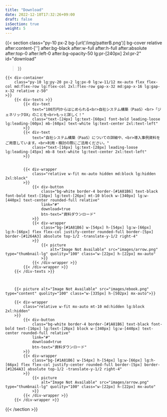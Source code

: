 ```yaml
---
title: "Download"
date: 2022-12-10T17:32:26+09:00
draft: false
isSection: true
weight: 5
---
```


{{< section
    class="py-10 px-2 bg-[url('/img/patterB.png')] bg-cover relative after:content-[''] after:bg-black after:w-full after:h-full after:absolute after:top-0 after:left-0 after:bg-opacity-50 lg:pr-[240px] 2xl:pr-2"
    id="download"
>}}

    {{< div-container
        class="py-10 lg:py-20 px-2 lg:px-0 lg:w-11/12 mx-auto flex flex-col md:flex-row lg:flex-col 2xl:flex-row gap-x-32 md:gap-x-16 lg:gap-x-32 relative z-50"
    >}}
        {{< div-texts >}}
            {{< div-text
                text="100万円からはじめられる<br>自社システム構築（PaaS）<br>「ジェネリックDX」のことを<br>もっと詳しく！"
                class="text-[24px] lg:text-[60px] font-bold leading-loose lg:leading-[60px] mb-[60px] text-white lg:text-center 2xl:text-left"
            >}}
            {{< div-text
                text="自社システム構築（PaaS）についての詳細や、<br>導入事例資料をご用意しています。<br>利用・検討の際にご活用ください。"
                class="text-[16px] lg:text-[28px] leading-loose lg:leading-[45px] mb-8 text-white lg:text-center 2xl:text-left"
            >}}


            {{< div-wrapper
                class="relative w-fit mx-auto hidden md:block lg:hidden 2xl:block"
            >}}
                {{< div-button
                    class="bg-white border-4 border-[#1A81B6] text-black font-bold text-[16px] lg:text-[26px] mt-10 block w-[340px] lg:w-[440px] text-center rounded-full relative"
                    link="#"
                    download=true
                    btn-text="資料ダウンロード"
                >}}
                {{< div-wrapper
                    class="bg-[#1A81B6] w-[54px] h-[54px] lg:w-[66px] lg:h-[66px] flex flex-col justify-center rounded-full border-[5px] border-[#1264A3] absolute top-1/2 -translate-y-1/2 right-4"
                >}}
                    {{< picture
                        alt="Image Not Available" src="images/arrow.png" type="thumbnail-lg" quolity="100" class="w-[22px] h-[22px] mx-auto"
                    >}}
                {{< /div-wrapper >}}
            {{< /div-wrapper >}}
        {{< /div-texts >}}



        {{< picture alt="Image Not Available" src="images/ebook.png" type="content" quolity="100" class="w-[335px] h-[502px] mx-auto">}}

        {{< div-wrapper
            class="relative w-fit mx-auto mt-10 md:hidden lg:block 2xl:hidden"
        >}}
            {{< div-button
                class="bg-white border-4 border-[#1A81B6] text-black font-bold text-[16px] lg:text-[26px] block w-[340px] lg:w-[440px] text-center rounded-full relative"
                link="#"
                download=true
                btn-text="資料ダウンロード"
            >}}
            {{< div-wrapper
                class="bg-[#1A81B6] w-[54px] h-[54px] lg:w-[66px] lg:h-[66px] flex flex-col justify-center rounded-full border-[5px] border-[#1264A3] absolute top-1/2 -translate-y-1/2 right-4"
            >}}
                {{< picture
                    alt="Image Not Available" src="images/arrow.png" type="thumbnail-lg" quolity="100" class="w-[22px] h-[22px] mx-auto"
                >}}
            {{< /div-wrapper >}}
        {{< /div-wrapper >}}

{{< /section >}}
